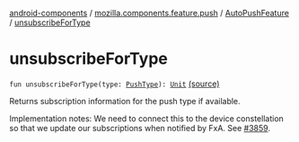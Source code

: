 [android-components](../../index.md) / [mozilla.components.feature.push](../index.md) / [AutoPushFeature](index.md) / [unsubscribeForType](./unsubscribe-for-type.md)

# unsubscribeForType

`fun unsubscribeForType(type: `[`PushType`](../-push-type/index.md)`): `[`Unit`](https://kotlinlang.org/api/latest/jvm/stdlib/kotlin/-unit/index.html) [(source)](https://github.com/mozilla-mobile/android-components/blob/master/components/feature/push/src/main/java/mozilla/components/feature/push/AutoPushFeature.kt#L232)

Returns subscription information for the push type if available.

Implementation notes: We need to connect this to the device constellation so that we update our subscriptions
when notified by FxA. See [#3859](https://github.com/mozilla-mobile/android-components/issues/3859).


